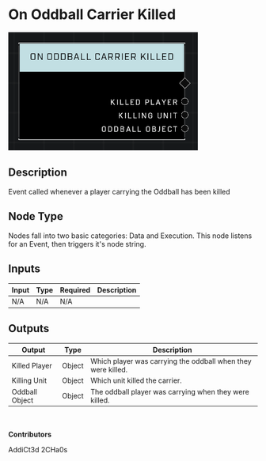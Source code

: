 # On Oddball Carrier Killed
![alt text](../../../.gitbook/assets/on-oddball-carrier-killed.png)
## Description
Event called whenever a player carrying the Oddball has been killed

## Node Type
Nodes fall into two basic categories: Data and Execution. This node listens for an Event, then triggers it's node string.

## Inputs
| Input | Type | Required | Description |
|------------------|------------------|----------|--------------------------------------------------------------|
| N/A | N/A | N/A | |

## Outputs
| Output | Type | Description |
|------------------|------------------|--------------------------------------------------------------|
| Killed Player | Object | Which player was carrying the oddball when they were killed.|
| Killing Unit | Object | Which unit killed the carrier.|
| Oddball Object | Object | The oddball player was carrying when they were killed.|

\
\
**Contributors**

AddiCt3d 2CHa0s